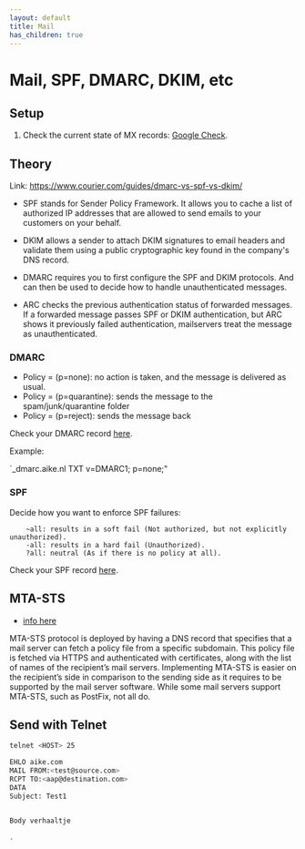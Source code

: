 ```yaml
---
layout: default
title: Mail
has_children: true
---
```


# Mail, SPF, DMARC, DKIM, etc

## Setup

1. Check the current state of MX records: [Google Check](https://toolbox.googleapps.com/apps/checkmx/).

## Theory

Link: <https://www.courier.com/guides/dmarc-vs-spf-vs-dkim/>

* SPF stands for Sender Policy Framework. It allows you to cache a list of authorized IP addresses that are allowed to send emails to your customers on your behalf.

* DKIM allows a sender to attach DKIM signatures to email headers and validate them using a public cryptographic key found in the company's DNS record.

* DMARC requires you to first configure the SPF and DKIM protocols. And can then be used to decide how to handle unauthenticated messages.

* ARC checks the previous authentication status of forwarded messages. If a forwarded message passes SPF or DKIM authentication, but ARC shows it previously failed authentication, mailservers treat the message as unauthenticated.

### DMARC

* Policy = (p=none): no action is taken, and the message is delivered as usual.
* Policy = (p=quarantine): sends the message to the spam/junk/quarantine folder
* Policy = (p=reject): sends the message back

Check your DMARC record [here](https://mxtoolbox.com/SuperTool.aspx?action=dmarc).

Example:

`_dmarc.aike.nl TXT v=DMARC1; p=none;"

### SPF

Decide how you want to enforce SPF failures:

```
    ~all: results in a soft fail (Not authorized, but not explicitly unauthorized).
    -all: results in a hard fail (Unauthorized).
    ?all: neutral (As if there is no policy at all).
```

Check your SPF record [here](https://mxtoolbox.com/SuperTool.aspx?action=spf).

## MTA-STS

- [info here](https://powerdmarc.com/what-is-mta-sts-and-why-do-you-need-it/)

MTA-STS protocol is deployed by having a DNS record that specifies that a mail
server can fetch a policy file from a specific subdomain. This policy file is
fetched via HTTPS and authenticated with certificates, along with the list of
names of the recipient’s mail servers. Implementing MTA-STS is easier on the
recipient’s side in comparison to the sending side as it requires to be
supported by the mail server software. While some mail servers support MTA-STS,
such as PostFix, not all do.



## Send with Telnet

```bash
telnet <HOST> 25

EHLO aike.com
MAIL FROM:<test@source.com>
RCPT TO:<aap@destination.com>
DATA
Subject: Test1


Body verhaaltje

.
```
